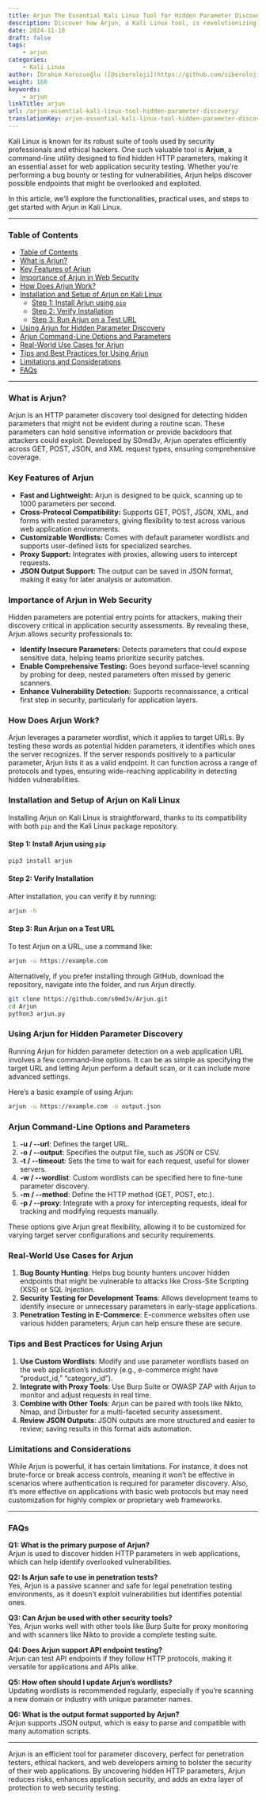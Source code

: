 ```yaml
---
title: Arjun The Essential Kali Linux Tool for Hidden Parameter Discovery
description: Discover how Arjun, a Kali Linux tool, is revolutionizing web application security by uncovering hidden HTTP parameters. Learn how it works, its key features, and practical use cases.
date: 2024-11-10
draft: false
tags:
    - arjun
categories:
    - Kali Linux
author: İbrahim Korucuoğlu ([@siberoloji](https://github.com/siberoloji))
weight: 160
keywords:
    - arjun
linkTitle: arjun
url: /arjun-essential-kali-linux-tool-hidden-parameter-discovery/
translationKey: arjun-essential-kali-linux-tool-hidden-parameter-discovery
---
```


Kali Linux is known for its robust suite of tools used by security professionals and ethical hackers. One such valuable tool is **Arjun**, a command-line utility designed to find hidden HTTP parameters, making it an essential asset for web application security testing. Whether you’re performing a bug bounty or testing for vulnerabilities, Arjun helps discover possible endpoints that might be overlooked and exploited.

In this article, we’ll explore the functionalities, practical uses, and steps to get started with Arjun in Kali Linux.

---

### Table of Contents

- [Table of Contents](#table-of-contents)
- [What is Arjun?](#what-is-arjun)
- [Key Features of Arjun](#key-features-of-arjun)
- [Importance of Arjun in Web Security](#importance-of-arjun-in-web-security)
- [How Does Arjun Work?](#how-does-arjun-work)
- [Installation and Setup of Arjun on Kali Linux](#installation-and-setup-of-arjun-on-kali-linux)
  - [Step 1: Install Arjun using `pip`](#step-1-install-arjun-using-pip)
  - [Step 2: Verify Installation](#step-2-verify-installation)
  - [Step 3: Run Arjun on a Test URL](#step-3-run-arjun-on-a-test-url)
- [Using Arjun for Hidden Parameter Discovery](#using-arjun-for-hidden-parameter-discovery)
- [Arjun Command-Line Options and Parameters](#arjun-command-line-options-and-parameters)
- [Real-World Use Cases for Arjun](#real-world-use-cases-for-arjun)
- [Tips and Best Practices for Using Arjun](#tips-and-best-practices-for-using-arjun)
- [Limitations and Considerations](#limitations-and-considerations)
- [FAQs](#faqs)

---

### What is Arjun?

Arjun is an HTTP parameter discovery tool designed for detecting hidden parameters that might not be evident during a routine scan. These parameters can hold sensitive information or provide backdoors that attackers could exploit. Developed by S0md3v, Arjun operates efficiently across GET, POST, JSON, and XML request types, ensuring comprehensive coverage.

### Key Features of Arjun

- **Fast and Lightweight:** Arjun is designed to be quick, scanning up to 1000 parameters per second.
- **Cross-Protocol Compatibility:** Supports GET, POST, JSON, XML, and forms with nested parameters, giving flexibility to test across various web application environments.
- **Customizable Wordlists:** Comes with default parameter wordlists and supports user-defined lists for specialized searches.
- **Proxy Support:** Integrates with proxies, allowing users to intercept requests.
- **JSON Output Support:** The output can be saved in JSON format, making it easy for later analysis or automation.

### Importance of Arjun in Web Security

Hidden parameters are potential entry points for attackers, making their discovery critical in application security assessments. By revealing these, Arjun allows security professionals to:

- **Identify Insecure Parameters:** Detects parameters that could expose sensitive data, helping teams prioritize security patches.
- **Enable Comprehensive Testing:** Goes beyond surface-level scanning by probing for deep, nested parameters often missed by generic scanners.
- **Enhance Vulnerability Detection:** Supports reconnaissance, a critical first step in security, particularly for application layers.

### How Does Arjun Work?

Arjun leverages a parameter wordlist, which it applies to target URLs. By testing these words as potential hidden parameters, it identifies which ones the server recognizes. If the server responds positively to a particular parameter, Arjun lists it as a valid endpoint. It can function across a range of protocols and types, ensuring wide-reaching applicability in detecting hidden vulnerabilities.

### Installation and Setup of Arjun on Kali Linux

Installing Arjun on Kali Linux is straightforward, thanks to its compatibility with both `pip` and the Kali Linux package repository.

#### Step 1: Install Arjun using `pip`

```bash
pip3 install arjun
```

#### Step 2: Verify Installation

After installation, you can verify it by running:

```bash
arjun -h
```

#### Step 3: Run Arjun on a Test URL

To test Arjun on a URL, use a command like:

```bash
arjun -u https://example.com
```

Alternatively, if you prefer installing through GitHub, download the repository, navigate into the folder, and run Arjun directly.

```bash
git clone https://github.com/s0md3v/Arjun.git
cd Arjun
python3 arjun.py
```

### Using Arjun for Hidden Parameter Discovery

Running Arjun for hidden parameter detection on a web application URL involves a few command-line options. It can be as simple as specifying the target URL and letting Arjun perform a default scan, or it can include more advanced settings.

Here’s a basic example of using Arjun:

```bash
arjun -u https://example.com -o output.json
```

### Arjun Command-Line Options and Parameters

1. **-u / --url**: Defines the target URL.
2. **-o / --output**: Specifies the output file, such as JSON or CSV.
3. **-t / --timeout**: Sets the time to wait for each request, useful for slower servers.
4. **-w / --wordlist**: Custom wordlists can be specified here to fine-tune parameter discovery.
5. **-m / --method**: Define the HTTP method (GET, POST, etc.).
6. **-p / --proxy**: Integrate with a proxy for intercepting requests, ideal for tracking and modifying requests manually.

These options give Arjun great flexibility, allowing it to be customized for varying target server configurations and security requirements.

### Real-World Use Cases for Arjun

1. **Bug Bounty Hunting**: Helps bug bounty hunters uncover hidden endpoints that might be vulnerable to attacks like Cross-Site Scripting (XSS) or SQL Injection.
2. **Security Testing for Development Teams**: Allows development teams to identify insecure or unnecessary parameters in early-stage applications.
3. **Penetration Testing in E-Commerce**: E-commerce websites often use various hidden parameters; Arjun can help ensure these are secure.

### Tips and Best Practices for Using Arjun

1. **Use Custom Wordlists**: Modify and use parameter wordlists based on the web application’s industry (e.g., e-commerce might have “product_id,” “category_id”).
2. **Integrate with Proxy Tools**: Use Burp Suite or OWASP ZAP with Arjun to monitor and adjust requests in real time.
3. **Combine with Other Tools**: Arjun can be paired with tools like Nikto, Nmap, and Dirbuster for a multi-faceted security assessment.
4. **Review JSON Outputs**: JSON outputs are more structured and easier to review; saving results in this format aids automation.

### Limitations and Considerations

While Arjun is powerful, it has certain limitations. For instance, it does not brute-force or break access controls, meaning it won’t be effective in scenarios where authentication is required for parameter discovery. Also, it’s more effective on applications with basic web protocols but may need customization for highly complex or proprietary web frameworks.

---

### FAQs

**Q1: What is the primary purpose of Arjun?**  
Arjun is used to discover hidden HTTP parameters in web applications, which can help identify overlooked vulnerabilities.

**Q2: Is Arjun safe to use in penetration tests?**  
Yes, Arjun is a passive scanner and safe for legal penetration testing environments, as it doesn’t exploit vulnerabilities but identifies potential ones.

**Q3: Can Arjun be used with other security tools?**  
Yes, Arjun works well with other tools like Burp Suite for proxy monitoring and with scanners like Nikto to provide a complete testing suite.

**Q4: Does Arjun support API endpoint testing?**  
Arjun can test API endpoints if they follow HTTP protocols, making it versatile for applications and APIs alike.

**Q5: How often should I update Arjun’s wordlists?**  
Updating wordlists is recommended regularly, especially if you’re scanning a new domain or industry with unique parameter names.

**Q6: What is the output format supported by Arjun?**  
Arjun supports JSON output, which is easy to parse and compatible with many automation scripts.

---

Arjun is an efficient tool for parameter discovery, perfect for penetration testers, ethical hackers, and web developers aiming to bolster the security of their web applications. By uncovering hidden HTTP parameters, Arjun reduces risks, enhances application security, and adds an extra layer of protection to web security testing.
